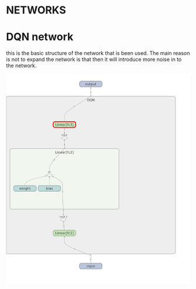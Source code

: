# NETWORKS

# DQN network

this is the basic structure of the network that is been used. The main reason is not to expand the network is that then it will introduce more noise in to the network. 

![dqn network](https://github.com/hasithz/Nao_doc/blob/main/assets/images/DQN_20230125-160715.png?raw=true)